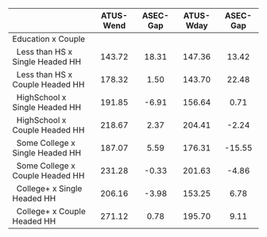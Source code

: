 
|                      |    ATUS-Wend |     ASEC-Gap |    ATUS-Wday |     ASEC-Gap |
| -------------------- | :----------: | :----------: | :----------: | :----------: |
| Education x Couple   |              |              |              |              |
| &nbsp;&nbsp;Less than HS x Single Headed HH |       143.72 |        18.31 |       147.36 |        13.42 |
| &nbsp;&nbsp;Less than HS x Couple Headed HH |       178.32 |         1.50 |       143.70 |        22.48 |
| &nbsp;&nbsp;HighSchool x Single Headed HH |       191.85 |        -6.91 |       156.64 |         0.71 |
| &nbsp;&nbsp;HighSchool x Couple Headed HH |       218.67 |         2.37 |       204.41 |        -2.24 |
| &nbsp;&nbsp;Some College x Single Headed HH |       187.07 |         5.59 |       176.31 |       -15.55 |
| &nbsp;&nbsp;Some College x Couple Headed HH |       231.28 |        -0.33 |       201.63 |        -4.86 |
| &nbsp;&nbsp;College+ x Single Headed HH |       206.16 |        -3.98 |       153.25 |         6.78 |
| &nbsp;&nbsp;College+ x Couple Headed HH |       271.12 |         0.78 |       195.70 |         9.11 |


